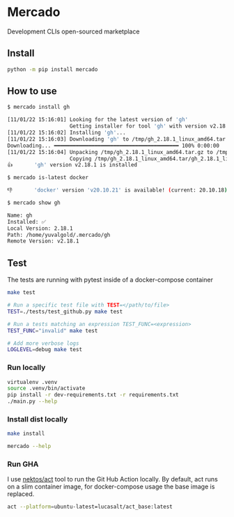 # Mercado
Development CLIs open-sourced marketplace

## Install

```bash
python -m pip install mercado
```

## How to use

<!-- [[[cog
import cog
from textwrap import dedent
import subprocess

def print_command(command):
    cog.outl(dedent(f"""
```bash
$ mercado {command}

{subprocess.getoutput(f"./main.py {command}")}
```
    """))

print_command("install gh")

print_command("is-latest docker")

print_command("show minikube")
]]] -->

```bash
$ mercado install gh

[11/01/22 15:16:01] Looking for the latest version of 'gh'                                                                                                
                    Getting installer for tool 'gh' with version v2.18.1 for linux and x86_64                                                             
[11/01/22 15:16:02] Installing 'gh'...                                                                                                                    
[11/01/22 15:16:03] Downloading 'gh' to /tmp/gh_2.18.1_linux_amd64.tar.gz (size: 9.2 MB)                                                                  
Downloading... ━━━━━━━━━━━━━━━━━━━━━━━━━━━━━━━━━━━━━━━━ 100% 0:00:00
[11/01/22 15:16:04] Unpacking /tmp/gh_2.18.1_linux_amd64.tar.gz to /tmp/gh_2.18.1_linux_amd64.tar                                                         
                    Copying /tmp/gh_2.18.1_linux_amd64.tar/gh_2.18.1_linux_amd64/bin/gh to /home/yuvalgold/.mercado/gh                                    
👍       'gh' version v2.18.1 is installed
```


```bash
$ mercado is-latest docker

👎       'docker' version 'v20.10.21' is available! (current: 20.10.18)
```


```bash
$ mercado show gh

Name: gh
Installed: ✅
Local Version: 2.18.1
Path: /home/yuvalgold/.mercado/gh
Remote Version: v2.18.1
```

<!-- [[[end]]] -->

## Test

The tests are running with pytest inside of a docker-compose container

```bash
make test

# Run a specific test file with TEST=</path/to/file>
TEST=./tests/test_github.py make test

# Run a tests matching an expression TEST_FUNC=<expression>
TEST_FUNC="invalid" make test

# Add more verbose logs
LOGLEVEL=debug make test
```

### Run locally

```bash
virtualenv .venv
source .venv/bin/activate
pip install -r dev-requirements.txt -r requirements.txt
./main.py --help
```

### Install dist locally

```bash
make install

mercado --help
```

### Run GHA

I use [nektos/act](https://github.com/nektos/act) tool to run the Git Hub Action locally.
By default, act runs on a slim container image, for docker-compose usage the base image is replaced.

```bash
act --platform=ubuntu-latest=lucasalt/act_base:latest
```
